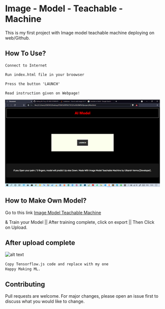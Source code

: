 # Image - Model - Teachable - Machine
This is my first project with Image model teachable machine deploying on web/Github.


## How To Use?

```
Connect to Internet 

```

```
Run index.html file in your broowser

```
```
Press the button 'LAUNCH'

```
```
Read instruction given on Webpage!

```

![alt text](Web.png)



## How to Make Own Model?
Go to this link
[Image Model Teachable Machine](https://teachablemachine.withgoogle.com/train/image)

& Train your Model
||  After training complete, click on export || Then Click on Upload.

## After upload complete 

![alt text](https://blog.kakaocdn.net/dn/NJvjw/btqZpVFUP1o/hV4zZygewNyGsOeCDBcPk1/img.png)

```
Copy Tensorflow.js code and replace with my one
Happy Making ML.
```

## Contributing

Pull requests are welcome. For major changes, please open an issue first to discuss what you would like to change.
